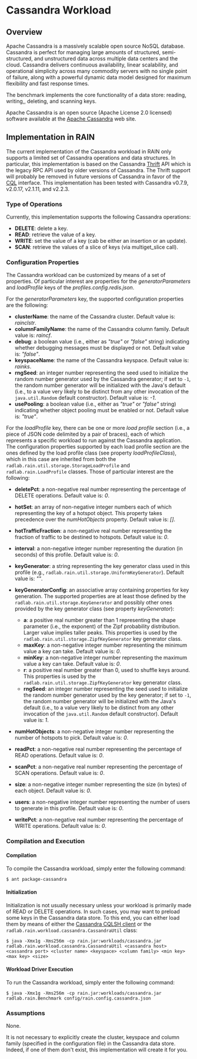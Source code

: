 Cassandra Workload
==================


## Overview

Apache Cassandra is a massively scalable open source NoSQL database.
Cassandra is perfect for managing large amounts of structured, semi-structured, and unstructured data across multiple data centers and the cloud.
Cassandra delivers continuous availability, linear scalability, and operational simplicity across many commodity servers with no single point of failure, along with a powerful dynamic data model designed for maximum flexibility and fast response times.

The benchmark implements the core functionality of a data store: reading, writing,, deleting, and scanning keys.

Apache Cassandra is an open source (Apache License 2.0 licensed) software available at the [Apache Cassandra](http://cassandra.apache.org/) web site.


## Implementation in RAIN

The current implementation of the Cassandra workload in RAIN only supports a limited set of Cassandra operations and data structures.
In particular, this implementation is based on the Cassandra [Thrift](http://thrift.apache.org/) API which is the legacy RPC API used by older versions of Cassandra.
The Thrift support will probably be removed in future versions of Cassandra in favor of the [CQL](http://docs.datastax.com/en/cql/3.3) interface.
This implementation has been tested with Cassandra v0.7.9, v2.0.17, v2.1.11, and v2.2.3.

### Type of Operations

Currently, this implementation supports the following Cassandra operations:
- **DELETE**: delete a key.
- **READ**: retrieve the value of a key.
- **WRITE**: set the value of a key (cab be either an insertion or an update).
- **SCAN**: retrieve the values of a slice of keys (via multiget_slice call).

### Configuration Properties

The Cassandra workload can be customized by means of a set of properties.
Of particular interest are properties for the *generatorParameters* and *loadProfile* keys of the *profiles.config.redis.json*.

For the *generatorParameters* key, the supported configuration properties are the following:
- **clusterName**: the name of the Cassandra cluster.
  Default value is: *rainclstr*.
- **columnFamilyName**: the name of the Cassandra column family.
  Default value is: *raincf*.
- **debug**: a boolean value (i.e., either as *"true"* or *"false"* string) indicating whether debugging messages must be displayed or not.
  Default value is: *"false"*.
- **keyspaceName**: the name of the Cassandra keyspace.
  Default value is: *rainks*.
- **rngSeed**: an integer number representing the seed used to initialize the random number generator used by the Cassandra generator; if set to `-1`, the random number generator will be initialized with the Java's default (i.e., to a value very likely to be distinct from any other invocation of the `java.util.Random` default constructor).
  Default value is: *-1*.
- **usePooling**: a boolean value (i.e., either as *"true"* or *"false"* string) indicating whether object pooling must be enabled or not.
  Default value is: *"true"*.

For the *loadProfile* key, there can be one or more *load profile* section (i.e., a piece of JSON code delimited by a pair of braces), each of which represents a specific workload to run against the Cassandra application.
The configuration properties supported by each load profile section are the ones defined by the load profile class (see property *loadProfileClass*), which in this case are inherited from both the `radlab.rain.util.storage.StorageLoadProfile` and `radlab.rain.LoadProfile` classes.
Those of particular interest are the following:
- **deletePct**: a non-negative real number representing the percentage of DELETE operations.
  Default value is: *0*.
- **hotSet**: an array of non-negative integer numbers each of which representing the key of a hotspot object. This property takes precedence over the *numHotObjects* property.
  Default value is: *[]*.
- **hotTrafficFraction**: a non-negative real number representing the fraction of traffic to be destined to hotspots.
  Default value is: *0*.
- **interval**: a non-negative integer number representing the duration (in seconds) of this profile.
  Default value is: *0*.
- **keyGenerator**: a string representing the key generator class used in this profile (e.g., `radlab.rain.util.storage.UniformKeyGenerator`).
  Default value is: *""*.
- **keyGeneratorConfig**: an associative array containing properties for key generation.
  The supported properties are at least those defined by the `radlab.rain.util.storage.KeyGenerator` and possibly other ones provided by the key generator class (see property *keyGenerator*):
  - **a**: a positive real number greater than 1 representing the shape parameter (i.e., the exponent) of the Zipf probability distribution.
    Larger value implies taller peaks.
    This properties is used by the `radlab.rain.util.storage.ZipfKeyGenerator` key generator class.
  - **maxKey**: a non-negative integer number representing the minimum value a key can take.
    Default value is: *0*.
  - **minKey**: a non-negative integer number representing the maximum value a key can take.
    Default value is: *0*.
  - **r**: a positive real number greater than 0, used to shuffle keys around.
    This properties is used by the `radlab.rain.util.storage.ZipfKeyGenerator` key generator class.
  - **rngSeed**: an integer number representing the seed used to initialize the random number generator used by the key generator; if set to `-1`, the random number generator will be initialized with the Java's default (i.e., to a value very likely to be distinct from any other invocation of the `java.util.Random` default constructor).
    Default value is: *1*.

- **numHotObjects**: a non-negative integer number representing the number of hotspots to pick.
  Default value is: *0*.
- **readPct**: a non-negative real number representing the percentage of READ operations.
  Default value is: *0*.
- **scanPct**: a non-negative real number representing the percentage of SCAN operations.
  Default value is: *0*.
- **size**: a non-negative integer number representing the size (in bytes) of each object.
  Default value is: *0*.
- **users**: a non-negative integer number representing the number of users to generate in this profile.
  Default value is: *0*.
- **writePct**: a non-negative real number representing the percentage of WRITE operations.
  Default value is: *0*.


### Compilation and Execution

#### Compilation

To compile the Cassandra workload, simply enter the following command:

    $ ant package-cassandra

#### Initialization

Initialization is not usually necessary unless your workload is primarily made of READ or DELETE operations.
In such cases, you may want to preload some keys in the Cassandra data store.
To this end, you can either load them by means of either the [Cassandra CQLSH client](https://wiki.apache.org/cassandra/GettingStarted) or the `radlab.rain.workload.cassandra.CassandraUtil` class:

    $ java -Xmx1g -Xms256m -cp rain.jar:workloads/cassandra.jar radlab.rain.workload.cassandra.CassandraUtil <cassandra host> <cassandra port> <cluster name> <keyspace> <column family> <min key> <max key> <size>


#### Workload Driver Execution

To run the Cassandra workload, simply enter the following command:

    $ java -Xmx1g -Xms256m -cp rain.jar:workloads/cassandra.jar radlab.rain.Benchmark config/rain.config.cassandra.json

### Assumptions

None.

It is not necessary to explicitly create the cluster, keyspace and column family (specified in the configuration file) in the Cassandra data store.
Indeed, if one of them don't exist, this implementation will create it for you.
